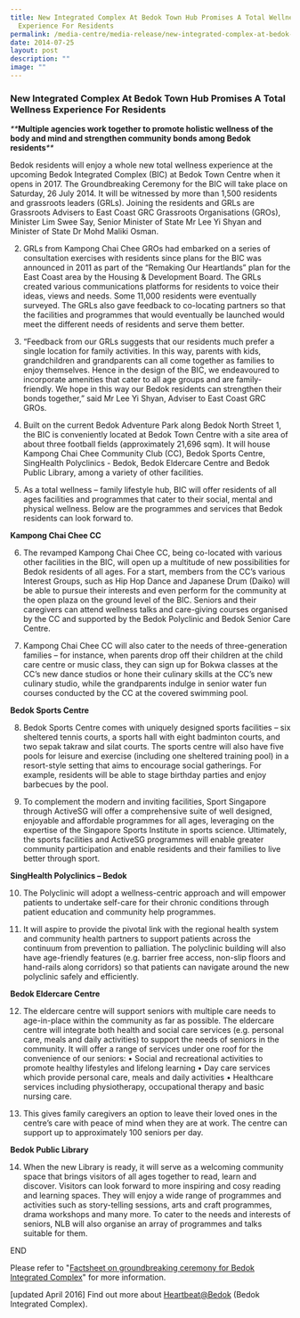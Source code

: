 ```yaml
---
title: New Integrated Complex At Bedok Town Hub Promises A Total Wellness
  Experience For Residents
permalink: /media-centre/media-release/new-integrated-complex-at-bedok-town-hub-promises-a-total-wellness/
date: 2014-07-25
layout: post
description: ""
image: ""
---
```

### **New Integrated Complex At Bedok Town Hub Promises A Total Wellness Experience For Residents**
_**_**Multiple agencies work together to promote holistic wellness of the body and mind and strengthen community bonds among Bedok residents**_**_

Bedok residents will enjoy a whole new total wellness experience at the upcoming Bedok Integrated Complex (BIC) at Bedok Town Centre when it opens in 2017. The Groundbreaking Ceremony for the BIC will take place on Saturday, 26 July 2014. It will be witnessed by more than 1,500 residents and grassroots leaders (GRLs). Joining the residents and GRLs are Grassroots Advisers to East Coast GRC Grassroots Organisations (GROs), Minister Lim Swee Say, Senior Minister of State Mr Lee Yi Shyan and Minister of State Dr Mohd Maliki Osman.

2. GRLs from Kampong Chai Chee GROs had embarked on a series of consultation exercises with residents since plans for the BIC was announced in 2011 as part of the “Remaking Our Heartlands” plan for the East Coast area by the Housing & Development Board. The GRLs created various communications platforms for residents to voice their ideas, views and needs. Some 11,000 residents were eventually surveyed.  The GRLs also gave feedback to co-locating partners so that the facilities and programmes that would eventually be launched would meet the different needs of residents and serve them better.

3. “Feedback from our GRLs suggests that our residents much prefer a single location for family activities. In this way, parents with kids, grandchildren and grandparents can all come together as families to enjoy themselves. Hence in the design of the BIC, we endeavoured to incorporate amenities that cater to all age groups and are family-friendly. We hope in this way our Bedok residents can strengthen their bonds together,” said Mr Lee Yi Shyan, Adviser to East Coast GRC GROs.

4. Built on the current Bedok Adventure Park along Bedok North Street 1, the BIC is conveniently located at Bedok Town Centre with a site area of about three football fields (approximately 21,696 sqm). It will house Kampong Chai Chee Community Club (CC), Bedok Sports Centre, SingHealth Polyclinics - Bedok, Bedok Eldercare Centre and Bedok Public Library, among a variety of other facilities.  

5. As a total wellness – family lifestyle hub, BIC will offer residents of all ages facilities and programmes that cater to their social, mental and physical wellness. Below are the programmes and services that Bedok residents can look forward to. 

**Kampong Chai Chee CC**

6. The revamped Kampong Chai Chee CC, being co-located with various other facilities in the BIC, will open up a multitude of new possibilities for Bedok residents of all ages.  For a start, members from the CC’s various Interest Groups, such as Hip Hop Dance and Japanese Drum (Daiko) will be able to pursue their interests and even perform for the community at the open plaza on the ground level of the BIC.  Seniors and their caregivers can attend wellness talks and care-giving courses organised by the CC and supported by the Bedok Polyclinic and Bedok Senior Care Centre.   

7. Kampong Chai Chee CC will also cater to the needs of three-generation families – for instance, when parents drop off their children at the child care centre or music class, they can sign up for Bokwa classes at the CC’s new dance studios or hone their culinary skills at the CC’s new culinary studio, while the grandparents indulge in senior water fun courses conducted by the CC at the covered swimming pool. 

**Bedok Sports Centre**

8. Bedok Sports Centre comes with uniquely designed sports facilities – six sheltered tennis courts, a sports hall with eight badminton courts, and two sepak takraw and silat courts. The sports centre will also have five pools for leisure and exercise (including one sheltered training pool) in a resort-style setting that aims to encourage social gatherings.  For example, residents will be able to stage birthday parties and enjoy barbecues by the pool.

9. To complement the modern and inviting facilities, Sport Singapore through ActiveSG will offer a comprehensive suite of well designed, enjoyable and affordable programmes for all ages, leveraging on the expertise of the Singapore Sports Institute in sports science. Ultimately, the sports facilities and ActiveSG programmes will enable greater community participation and enable residents and their families to live better through sport.

**SingHealth Polyclinics – Bedok**

10. The Polyclinic will adopt a wellness-centric approach and will empower patients to undertake self-care for their chronic conditions through patient education and community help programmes.

11. It will aspire to provide the pivotal link with the regional health system and community health partners to support patients across the continuum from prevention to palliation. The polyclinic building will also have age-friendly features (e.g. barrier free access, non-slip floors and hand-rails along corridors) so that patients can navigate around the new polyclinic safely and efficiently. 

**Bedok Eldercare Centre**

12. The eldercare centre will support seniors with multiple care needs to age-in-place within the community as far as possible. The eldercare centre will integrate both health and social care services (e.g. personal care, meals and daily activities) to support the needs of seniors in the community. It will offer a range of services under one roof for the convenience of our seniors:
• Social and recreational activities to promote healthy lifestyles and lifelong learning 
• Day care services which provide personal care, meals and daily activities
• Healthcare services including physiotherapy, occupational therapy and basic nursing care. 

13. This gives family caregivers an option to leave their loved ones in the centre’s care with peace of mind when they are at work. The centre can support up to approximately 100 seniors per day.

**Bedok Public Library**

14. When the new Library is ready, it will serve as a welcoming community space that brings visitors of all ages together to read, learn and discover. Visitors can look forward to more inspiring and cosy reading and learning spaces. They will enjoy a wide range of programmes and activities such as story-telling sessions, arts and craft programmes, drama workshops and many more. To cater to the needs and interests of seniors, NLB will also organise an array of programmes and talks suitable for them.

END

Please refer to "[Factsheet on groundbreaking ceremony for Bedok Integrated Complex](/files/Media%20Centre/Media%20Release/2014/July/Factsheets.pdf)" for more information.

\[updated April 2016\] Find out more about [Heartbeat@Bedok](http://www.heartbeatbedok.sg/) (Bedok Integrated Complex).
